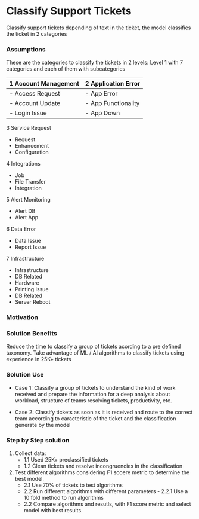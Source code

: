 # Classify Support Tickets 
Classify support tickets depending of text in the ticket, the model classifies the ticket in 2 categories

### Assumptions
These are the categories to classify the tickets in 2 levels: Level 1 with 7 categories and each of them with subcategories

|1 Account Management | 2 Application Error |
|---------------------|---------------------|
|  - Access Request   |   - App Error |
|  - Account Update   |   - App Functionality |
|  - Login Issue      |   - App Down |
  

3 Service Request
  - Request
  - Enhancement
  - Configuration
  
4 Integrations
  - Job
  - File Transfer
  - Integration
  
5 Alert Monitoring
  - Alert DB
  - Alert App 
  
6 Data Error
  - Data Issue
  - Report Issue
  
7 Infrastructure
  - Infrastructure
  - DB Related
  - Hardware
  - Printing Issue
  - DB Related
  - Server Reboot

### Motivation
### Solution Benefits
Reduce the time to classify a group of tickets acording to a pre defined taxonomy.
Take advantage of ML / AI algorithms to classify tickets using experience in 25K+ tickets
### Solution Use
- Case 1:
  Classify a group of tickets to understand the kind of work received and prepare the information for a deep analysis about workload, structure of teams resolving tickets, productivity, etc.
  
- Case 2:
  Classify tickets as soon as it is received and route to the correct team according to caracteristic of the ticket and the classification generate by the model
### Step by Step solution
1) Collect data:
    - 1.1 Used 25K+ preclassified tickets
    - 1.2 Clean tickets and resolve incongruencies in the classification
2) Test different algorithms considering F1 scoere metric to determine the best model.
    - 2.1 Use 70% of tickets to test algorithms
    - 2.2 Run different algorithms with different parameters
          - 2.2.1 Use a 10 fold method to run algorithms
    - 2.2 Compare algorithms and resutls, with F1 score metric and select model with best results.
    
